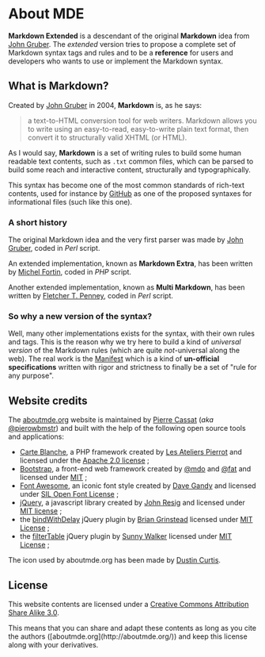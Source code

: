 About MDE
=========

**Markdown Extended** is a descendant of the original **Markdown** idea from 
[John Gruber](http://daringfireball.net/). The *extended* version tries to propose 
a complete set of Markdown syntax tags and rules and to be a **reference** for
users and developers who wants to use or implement the Markdown syntax.


## What is Markdown?

Created by [John Gruber](http://daringfireball.net/projects/markdown/) in 2004, 
**Markdown** is, as he says:

>    a text-to-HTML conversion tool for web writers. Markdown allows you 
>    to write using an easy-to-read, easy-to-write plain text format, then convert it 
>    to structurally valid XHTML (or HTML).

As I would say, **Markdown** is a set of writing rules to build some human readable text 
contents, such as `.txt` common files, which can be parsed to build some reach and interactive
content, structurally and typographically.

This syntax has become one of the most common standards of rich-text contents, used for
instance by [GitHub](http://github.com) as one of the proposed syntaxes for informational
files (such like this one).


### A short history

The original Markdown idea and the very first parser was made by
[John Gruber](http://daringfireball.net/), coded in *Perl* script.

An extended implementation, known as **Markdown Extra**, has been written by
[Michel Fortin](http://michelf.com/), coded in *PHP* script.

Another extended implementation, known as **Multi Markdown**, has been written by 
[Fletcher T. Penney](http://fletcherpenney.net/), coded in *Perl* script.

### So why a new version of the syntax?

Well, many other implementations exists for the syntax, with their own rules and tags. This is
the reason why we try here to build a kind of *universal version* of the Markdown rules (which are
quite *not*-universal along the web). The real work is the [Manifest](02-manifest.html) which
is a kind of **un-official specifications** written with rigor and strictness to finally
be a set of "rule for any purpose".


## Website credits

The [aboutmde.org](http://aboutmde.org/) website is maintained by [Pierre Cassat](http://github.com/piwi/)
(*aka* [@pierowbmstr](http://github.com/piwi/)) and built with the help of the following open source tools
and applications:

-   [Carte Blanche](http://github.com/php-carteblanche/), a PHP framework created by 
    [Les Ateliers Pierrot](http://www.ateliers-pierrot.fr/) and licensed under the
    [Apache 2.0 license](http://www.apache.org/licenses/LICENSE-2.0) ;
-   [Bootstrap](http://getbootstrap.com), a front-end web framework created by 
    [@mdo](http://twitter.com/mdo) and [@fat](http://twitter.com/fat) and licensed under
    [MIT](http://github.com/twbs/bootstrap/blob/master/LICENSE) ;
-   [Font Awesome](http://fortawesome.github.io/Font-Awesome/), an iconic font style created
    by [Dave Gandy](http://twitter.com/davegandy) and licensed under 
    [SIL Open Font License](http://scripts.sil.org/OFL) ;
-   [jQuery](http://jquery.com/), a javascript library created by [John Resig](http://ejohn.org/)
    and licensed under [MIT license](http://github.com/jquery/jquery/blob/master/MIT-LICENSE.txt) ;
-   the [bindWithDelay](http://github.com/bgrins/bindWithDelay) jQuery plugin by
    [Brian Grinstead](http://briangrinstead.com/) licensed under [MIT 
    License](http://www.opensource.org/licenses/mit-license.php) ;
-   the [filterTable](http://github.com/sunnywalker/jQuery.FilterTable) jQuery plugin by 
    [Sunny Walker](http://plus.google.com/+SunnyWalker) licensed under [MIT 
    License](http://www.opensource.org/licenses/mit-license.php) ;

The icon used by aboutmde.org has been made by [Dustin Curtis](http://dcurt.is/the-markdown-mark).


## License

This website contents are licensed under a [Creative Commons Attribution Share Alike 3.0](http://spdx.org/licenses/CC-BY-SA-3.0).

<div class="ab-box ab-info ab-margin" markdown="1">
This means that you can share and adapt these contents as long as you cite the authors
([aboutmde.org](http://aboutmde.org/)) and keep this license along with your derivatives.
</div>

